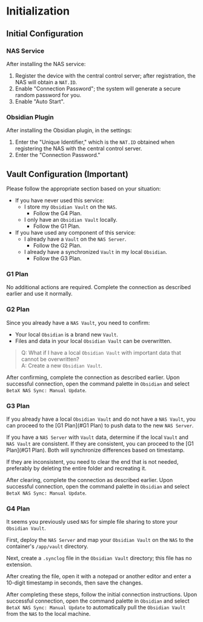 # Initialization

## Initial Configuration

### NAS Service

After installing the NAS service:

1. Register the device with the central control server; after registration, the NAS will obtain a `NAT.ID`.
2. Enable "Connection Password"; the system will generate a secure random password for you.
3. Enable "Auto Start".

### Obsidian Plugin

After installing the Obsidian plugin, in the settings:

1. Enter the "Unique Identifier," which is the `NAT.ID` obtained when registering the NAS with the central control server.
2. Enter the "Connection Password."

## Vault Configuration (Important)

Please follow the appropriate section based on your situation:

- If you have never used this service:
  - I store my `Obsidian Vault` on the `NAS`.
    - Follow the G4 Plan.
  - I only have an `Obsidian Vault` locally.
    - Follow the G1 Plan.
- If you have used any component of this service:
  - I already have a `Vault` on the `NAS Server`.
    - Follow the G2 Plan.
  - I already have a synchronized `Vault` in my local `Obsidian`.
    - Follow the G3 Plan.

### G1 Plan

No additional actions are required. Complete the connection as described earlier and use it normally.

### G2 Plan

Since you already have a `NAS Vault`, you need to confirm:

- Your local `Obsidian` is a brand new `Vault`.
- Files and data in your local `Obsidian Vault` can be overwritten.

> Q: What if I have a local `Obsidian Vault` with important data that cannot be overwritten? <br/>
> A: Create a new `Obsidian Vault`.

After confirming, complete the connection as described earlier. Upon successful connection, open the command palette in `Obsidian` and select `BetaX NAS Sync: Manual Update`.

### G3 Plan

If you already have a local `Obsidian Vault` and do not have a `NAS Vault`, you can proceed to the [G1 Plan](#G1 Plan) to push data to the new `NAS Server`.

If you have a `NAS Server` with `Vault` data, determine if the local `Vault` and `NAS Vault` are consistent. If they are consistent, you can proceed to the [G1 Plan](#G1 Plan). Both will synchronize differences based on timestamp.

If they are inconsistent, you need to clear the end that is not needed, preferably by deleting the entire folder and recreating it.

After clearing, complete the connection as described earlier. Upon successful connection, open the command palette in `Obsidian` and select `BetaX NAS Sync: Manual Update`.

### G4 Plan

It seems you previously used `NAS` for simple file sharing to store your `Obsidian Vault`.

First, deploy the `NAS Server` and map your `Obsidian Vault` on the `NAS` to the container's `/app/vault` directory.

Next, create a `.synclog` file in the `Obsidian Vault` directory; this file has no extension.

After creating the file, open it with a notepad or another editor and enter a 10-digit timestamp in seconds, then save the changes.

After completing these steps, follow the initial connection instructions. Upon successful connection, open the command palette in `Obsidian` and select `BetaX NAS Sync: Manual Update` to automatically pull the `Obsidian Vault` from the `NAS` to the local machine.

